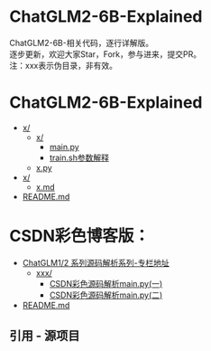 # ChatGLM2-6B-Explained

ChatGLM2-6B-相关代码，逐行详解版。  
逐步更新，欢迎大家Star，Fork，参与进来，提交PR。   
注：xxx表示伪目录，非有效。

# ChatGLM2-6B-Explained



* [x/](./src)
  * [x/](./src/utils)
    * [main.py](./ptuning/main.py)
    * [train.sh参数解释](./ptuning/train.sh) 
  * [x.py](./src/train_sft.py)
* [x/](./examples)
  * [x.md](./examples/ads_generation.md)
* [README.md](./README.md)


# CSDN彩色博客版：
* [ChatGLM1/2 系列源码解析系列-专栏地址](https://mp.csdn.net/mp_blog/manage/column/columnManage/12365053) 
  * [xxx/](./ChatGLM-Efficient-Tuning-Explained/src/utils)
    * [CSDN彩色源码解析main.py(一)](https://zengxiaojian.blog.csdn.net/article/details/131617133?spm=1001.2014.3001.5502)
    * [CSDN彩色源码解析main.py(二)](https://blog.csdn.net/sinat_37574187/article/details/131621397)
* [README.md](./ChatGLM-Efficient-Tuning-Explained/README.md)


## 引用 - 源项目

